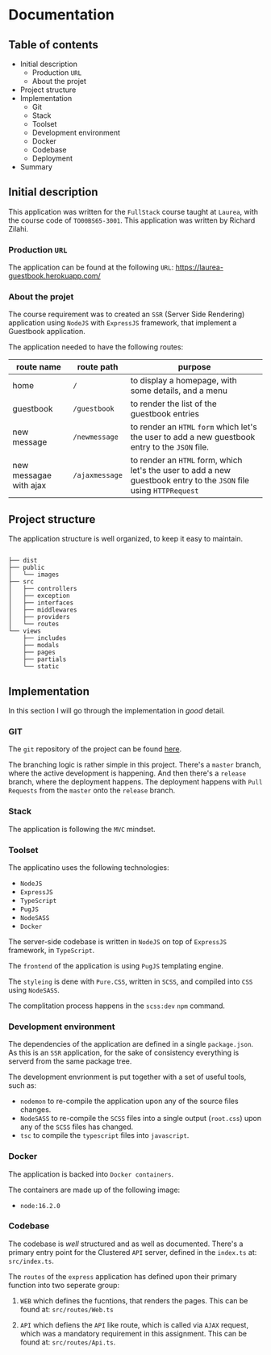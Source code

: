 # Documentation

## Table of contents

* Initial description
    * Production `URL`
    * About the projet
* Project structure
* Implementation
    * Git
    * Stack
    * Toolset
    * Development environment
    * Docker
    * Codebase
    * Deployment
* Summary

## Initial description

This application was written for the `FullStack` course taught at `Laurea`, with the course code of `TO00BS65-3001`. This application was written by Richard Zilahi.

### Production `URL`

The application can be found at the following `URL`: https://laurea-guestbook.herokuapp.com/

### About the projet

The course requirement was to created an `SSR` (Server Side Rendering) application using `NodeJS` with `ExpressJS` framework, that implement a Guestbook application.

The application needed to have the following routes:


| route name             | route path     | purpose                                                                                                            |
|------------------------|----------------|--------------------------------------------------------------------------------------------------------------------|
| home                   | `/`            | to display a homepage, with some details, and a menu                                                               |
| guestbook              | `/guestbook`   | to render the list of the guestbook entries                                                                        |
| new message            | `/newmessage`  | to render an `HTML` `form` which let's the user to add a new guestbook entry to the `JSON` file.                   |
| new messagae with ajax | `/ajaxmessage` | to render an `HTML` form, which let's the user to add a new guestbook entry to the `JSON` file using `HTTPRequest` |


## Project structure

The application structure is well organized, to keep it easy to maintain.

```

├── dist
├── public
│   └── images
├── src
│   ├── controllers
│   ├── exception
│   ├── interfaces
│   ├── middlewares
│   ├── providers
│   └── routes
└── views
    ├── includes
    ├── modals
    ├── pages
    ├── partials
    └── static
```

## Implementation

In this section I will go through the implementation in _good_ detail.

### GIT

The `git` repository of the project can be found [here](https://github.com/zilahir/TO00BS65-3001).

The branching logic is rather simple in this project. There's a `master` branch, where the active development is happening. And then there's a `release` branch, where the deployment happens. The deployment happens with `Pull Requests` from the `master` onto the `release` branch.


### Stack

The application is following the `MVC` mindset.

### Toolset

The applicatino uses the following technologies:

* `NodeJS`
* `ExpressJS`
* `TypeScript`
* `PugJS`
* `NodeSASS`
* `Docker`

The server-side codebase is written in `NodeJS` on top of `ExpressJS` framework, in `TypeScript`.

The `frontend` of the application is using `PugJS` templating engine.

The `styleing` is dene with `Pure.CSS`, written in `SCSS`, and compiled into `CSS` using `NodeSASS`.

The complitation process happens in the `scss:dev` `npm` command.

### Development environment

The dependencies of the application are defined in a single `package.json`. As this is an `SSR` application, for the sake of consistency everything is serverd from the same package tree.

The development envrionment is put together with a set of useful tools, such as:

* `nodemon` to re-compile the application upon any of the source files changes.
* `NodeSASS` to re-compile the `SCSS` files into a single output (`root.css`) upon any of the `SCSS` files has changed.
* `tsc` to compile the `typescript` files into `javascript`.

### Docker

The application is backed into `Docker containers`.

The containers are made up of the following image:

* `node:16.2.0`

### Codebase

The codebase is _well_ structured and as well as documented.
There's a primary entry point for the Clustered `API` server, defined in the `index.ts` at: `src/index.ts`.

The `routes` of the `express` application has defined upon their primary function into two seperate group:

1) `WEB` which defines the fucntions, that renders the pages. This can be found at: `src/routes/Web.ts`

2) `API` which defiens the `API` like route, which is called via `AJAX` request, which was a mandatory requirement in this assignment. This can be found at: `src/routes/Api.ts`.




